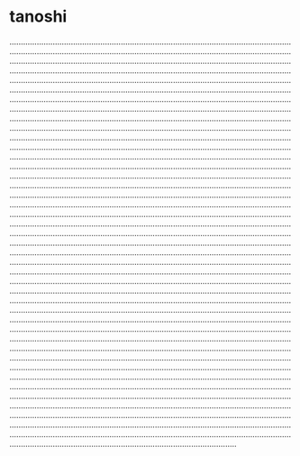 # tanoshi
............................................................................................................................................................................................................................................................................................................................................................................................................................................................................................................................................................................................................................................................................................................................................................................................................................................................................................................................................................................................................................................................................................................................................................................................................................................................................................................................................................................................................................................................................................................................................................................................................................................................................................................................................................................................................................................................................................................................................................................................................................................................................................................................................................................................................................................................................................................................................................................................................................................................................................................................................................................................................................................................................................................................................................................................................................................................................................................................................................................................................................................................................................................................................................................................................................................................................................................................................................................................................................................................................................................................................................................................................................................................................................................................................................................................................................................................................................................................................................................................................................................................................................................................................................................................................................................................................................................................................................................................................................................................................................................................................................................................................................................................................................................................................................................................................................................................................................................................................................................................................................................................................................................................................................................................................................................................................................................................................................................................................................................................................................................................